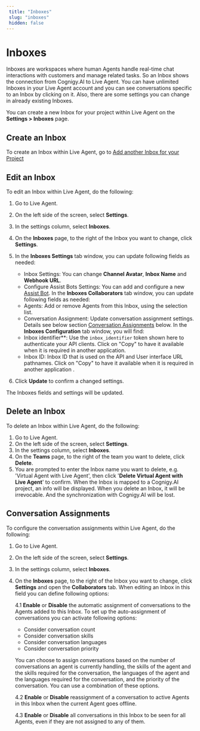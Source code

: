 ```yaml
---
 title: "Inboxes" 
 slug: "inboxes" 
 hidden: false 
---
```

# Inboxes

Inboxes are workspaces where human Agents handle real-time chat interactions with customers and manage related tasks. So an Inbox shows the connection from Cognigy.AI to Live Agent. You can have unlimited Inboxes in your Live Agent account and you can see conversations specific to an Inbox by clicking on it. Also, there are some settings you can change in already existing Inboxes.

You can create a new Inbox for your project within Live Agent on the **Settings > Inboxes** page.

## Create an Inbox

To create an Inbox within Live Agent, go to [Add another Inbox for your Project](./../getting-started/live-agent-setup/live-agent-setup-additional-inbox.md)

## Edit an Inbox

To edit an Inbox within Live Agent, do the following:

1. Go to Live Agent.
2. On the left side of the screen, select **Settings**.
3. In the settings column, select **Inboxes**.
4. On the **Inboxes** page, to the right of the Inbox you want to change, click **Settings**. 
5. In the **Inboxes Settings** tab window, you can update following fields as needed:
   - Inbox Settings: You can change **Channel Avatar**, **Inbox Name** and **Webhook URL**.
   - Configure Assist Bots Settings: You can add and configure a new [Assist Bot](./../conversation/assist-bot.md).
   In the **Inboxes Collaborators** tab window, you can update following fields as needed:
   - Agents: Add or remove Agents from this Inbox, using the selection list.
   - Conversation Assignment: Update conversation assignment settings. Details see below section [Conversation Assignments](#conversation-assignments) below.
   In the **Inboxes Configuration** tab window, you will find:
   - Inbox identifier**: Use the `inbox_identifier` token shown here to authenticate your API clients. Click on "Copy" to have it available when it is required in another application.  
   - Inbox ID: Inbox ID that is used on the API and User interface URL pathnames. Click on "Copy" to have it available when it is required in another application .

6. Click **Update** to confirm a changed settings.

The Inboxes fields and settings will be updated.

## Delete an Inbox

To delete an Inbox within Live Agent, do the following:

1. Go to Live Agent.
2. On the left side of the screen, select **Settings**.
3. In the settings column, select **Inboxes**.
4. On the **Teams** page, to the right of the team you want to delete, click **Delete**.
5. You are prompted to enter the Inbox name you want to delete, e.g. 'Virtual Agent with Live Agent', then click '**Delete Virtual Agent with Live Agent**' to confirm. 
When the Inbox is mapped to a Cognigy.AI project, an info will be displayed.
When you delete an Inbox, it will be irrevocable. And the synchronization with Cognigy.AI will be lost.

## Conversation Assignments

To configure the conversation assignments within Live Agent, do the following:

1. Go to Live Agent.
2. On the left side of the screen, select **Settings**.
3. In the settings column, select **Inboxes**.
4. On the **Inboxes** page, to the right of the Inbox you want to change, click **Settings** and open the **Collaborators** tab. When editing an Inbox in this field you can define following options:

    4.1 **Enable** or **Disable** the automatic assignment of conversations to the Agents added to this Inbox. To set up the auto-assignment of conversations you can activate following options:

    - Consider conversation count
    - Consider conversation skills
    - Consider conversation languages
    - Consider conversation priority
   
    You can choose to assign conversations based on the number of conversations an agent is currently handling, the skills of the agent and the skills required for the conversation, the languages of the agent and the languages required for the conversation, and the priority of the conversation. You can use a combination of these options.

    4.2 **Enable** or **Disable** reassignment of a conversation to active Agents in this Inbox when the current Agent goes offline.

    4.3 **Enable** or **Disable** all conversations in this Inbox to be seen for all Agents, even if they are not assigned to any of them.
